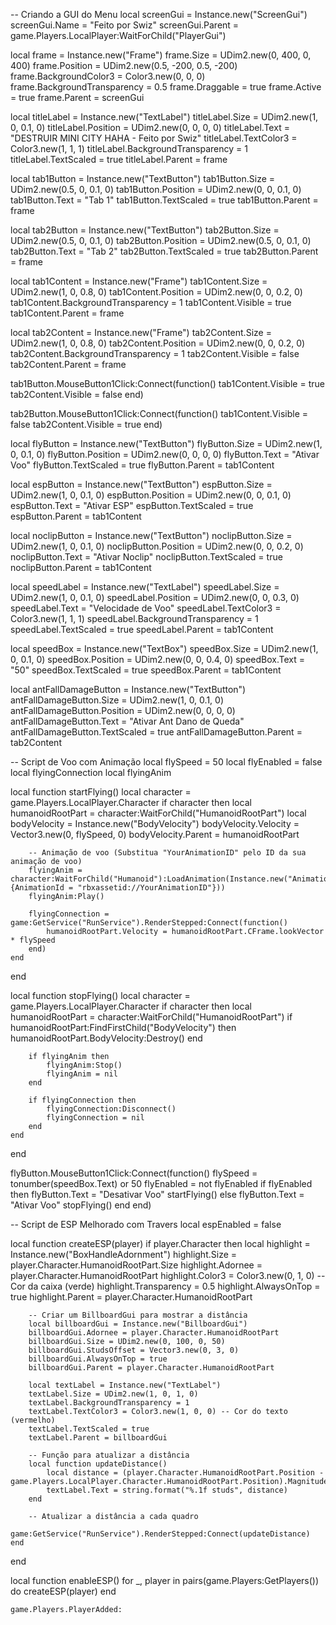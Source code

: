 -- Criando a GUI do Menu
local screenGui = Instance.new("ScreenGui")
screenGui.Name = "Feito por Swiz"
screenGui.Parent = game.Players.LocalPlayer:WaitForChild("PlayerGui")

local frame = Instance.new("Frame")
frame.Size = UDim2.new(0, 400, 0, 400)
frame.Position = UDim2.new(0.5, -200, 0.5, -200)
frame.BackgroundColor3 = Color3.new(0, 0, 0)
frame.BackgroundTransparency = 0.5
frame.Draggable = true
frame.Active = true
frame.Parent = screenGui

local titleLabel = Instance.new("TextLabel")
titleLabel.Size = UDim2.new(1, 0, 0.1, 0)
titleLabel.Position = UDim2.new(0, 0, 0, 0)
titleLabel.Text = "DESTRUIR MINI CITY HAHA - Feito por Swiz"
titleLabel.TextColor3 = Color3.new(1, 1, 1)
titleLabel.BackgroundTransparency = 1
titleLabel.TextScaled = true
titleLabel.Parent = frame

local tab1Button = Instance.new("TextButton")
tab1Button.Size = UDim2.new(0.5, 0, 0.1, 0)
tab1Button.Position = UDim2.new(0, 0, 0.1, 0)
tab1Button.Text = "Tab 1"
tab1Button.TextScaled = true
tab1Button.Parent = frame

local tab2Button = Instance.new("TextButton")
tab2Button.Size = UDim2.new(0.5, 0, 0.1, 0)
tab2Button.Position = UDim2.new(0.5, 0, 0.1, 0)
tab2Button.Text = "Tab 2"
tab2Button.TextScaled = true
tab2Button.Parent = frame

local tab1Content = Instance.new("Frame")
tab1Content.Size = UDim2.new(1, 0, 0.8, 0)
tab1Content.Position = UDim2.new(0, 0, 0.2, 0)
tab1Content.BackgroundTransparency = 1
tab1Content.Visible = true
tab1Content.Parent = frame

local tab2Content = Instance.new("Frame")
tab2Content.Size = UDim2.new(1, 0, 0.8, 0)
tab2Content.Position = UDim2.new(0, 0, 0.2, 0)
tab2Content.BackgroundTransparency = 1
tab2Content.Visible = false
tab2Content.Parent = frame

tab1Button.MouseButton1Click:Connect(function()
    tab1Content.Visible = true
    tab2Content.Visible = false
end)

tab2Button.MouseButton1Click:Connect(function()
    tab1Content.Visible = false
    tab2Content.Visible = true
end)

local flyButton = Instance.new("TextButton")
flyButton.Size = UDim2.new(1, 0, 0.1, 0)
flyButton.Position = UDim2.new(0, 0, 0, 0)
flyButton.Text = "Ativar Voo"
flyButton.TextScaled = true
flyButton.Parent = tab1Content

local espButton = Instance.new("TextButton")
espButton.Size = UDim2.new(1, 0, 0.1, 0)
espButton.Position = UDim2.new(0, 0, 0.1, 0)
espButton.Text = "Ativar ESP"
espButton.TextScaled = true
espButton.Parent = tab1Content

local noclipButton = Instance.new("TextButton")
noclipButton.Size = UDim2.new(1, 0, 0.1, 0)
noclipButton.Position = UDim2.new(0, 0, 0.2, 0)
noclipButton.Text = "Ativar Noclip"
noclipButton.TextScaled = true
noclipButton.Parent = tab1Content

local speedLabel = Instance.new("TextLabel")
speedLabel.Size = UDim2.new(1, 0, 0.1, 0)
speedLabel.Position = UDim2.new(0, 0, 0.3, 0)
speedLabel.Text = "Velocidade de Voo"
speedLabel.TextColor3 = Color3.new(1, 1, 1)
speedLabel.BackgroundTransparency = 1
speedLabel.TextScaled = true
speedLabel.Parent = tab1Content

local speedBox = Instance.new("TextBox")
speedBox.Size = UDim2.new(1, 0, 0.1, 0)
speedBox.Position = UDim2.new(0, 0, 0.4, 0)
speedBox.Text = "50"
speedBox.TextScaled = true
speedBox.Parent = tab1Content

local antFallDamageButton = Instance.new("TextButton")
antFallDamageButton.Size = UDim2.new(1, 0, 0.1, 0)
antFallDamageButton.Position = UDim2.new(0, 0, 0, 0)
antFallDamageButton.Text = "Ativar Ant Dano de Queda"
antFallDamageButton.TextScaled = true
antFallDamageButton.Parent = tab2Content

-- Script de Voo com Animação
local flySpeed = 50
local flyEnabled = false
local flyingConnection
local flyingAnim

local function startFlying()
    local character = game.Players.LocalPlayer.Character
    if character then
        local humanoidRootPart = character:WaitForChild("HumanoidRootPart")
        local bodyVelocity = Instance.new("BodyVelocity")
        bodyVelocity.Velocity = Vector3.new(0, flySpeed, 0)
        bodyVelocity.Parent = humanoidRootPart

        -- Animação de voo (Substitua "YourAnimationID" pelo ID da sua animação de voo)
        flyingAnim = character:WaitForChild("Humanoid"):LoadAnimation(Instance.new("Animation", {AnimationId = "rbxassetid://YourAnimationID"}))
        flyingAnim:Play()

        flyingConnection = game:GetService("RunService").RenderStepped:Connect(function()
            humanoidRootPart.Velocity = humanoidRootPart.CFrame.lookVector * flySpeed
        end)
    end
end

local function stopFlying()
    local character = game.Players.LocalPlayer.Character
    if character then
        local humanoidRootPart = character:WaitForChild("HumanoidRootPart")
        if humanoidRootPart:FindFirstChild("BodyVelocity") then
            humanoidRootPart.BodyVelocity:Destroy()
        end

        if flyingAnim then
            flyingAnim:Stop()
            flyingAnim = nil
        end

        if flyingConnection then
            flyingConnection:Disconnect()
            flyingConnection = nil
        end
    end
end

flyButton.MouseButton1Click:Connect(function()
    flySpeed = tonumber(speedBox.Text) or 50
    flyEnabled = not flyEnabled
    if flyEnabled then
        flyButton.Text = "Desativar Voo"
        startFlying()
    else
        flyButton.Text = "Ativar Voo"
        stopFlying()
    end
end)

-- Script de ESP Melhorado com Travers
local espEnabled = false

local function createESP(player)
    if player.Character then
        local highlight = Instance.new("BoxHandleAdornment")
        highlight.Size = player.Character.HumanoidRootPart.Size
        highlight.Adornee = player.Character.HumanoidRootPart
        highlight.Color3 = Color3.new(0, 1, 0) -- Cor da caixa (verde)
        highlight.Transparency = 0.5
        highlight.AlwaysOnTop = true
        highlight.Parent = player.Character.HumanoidRootPart

        -- Criar um BillboardGui para mostrar a distância
        local billboardGui = Instance.new("BillboardGui")
        billboardGui.Adornee = player.Character.HumanoidRootPart
        billboardGui.Size = UDim2.new(0, 100, 0, 50)
        billboardGui.StudsOffset = Vector3.new(0, 3, 0)
        billboardGui.AlwaysOnTop = true
        billboardGui.Parent = player.Character.HumanoidRootPart

        local textLabel = Instance.new("TextLabel")
        textLabel.Size = UDim2.new(1, 0, 1, 0)
        textLabel.BackgroundTransparency = 1
        textLabel.TextColor3 = Color3.new(1, 0, 0) -- Cor do texto (vermelho)
        textLabel.TextScaled = true
        textLabel.Parent = billboardGui

        -- Função para atualizar a distância
        local function updateDistance()
            local distance = (player.Character.HumanoidRootPart.Position - game.Players.LocalPlayer.Character.HumanoidRootPart.Position).Magnitude
            textLabel.Text = string.format("%.1f studs", distance)
        end

        -- Atualizar a distância a cada quadro
        game:GetService("RunService").RenderStepped:Connect(updateDistance)
    end
end

local function enableESP()
    for _, player in pairs(game.Players:GetPlayers()) do
        createESP(player)
    end

    game.Players.PlayerAdded:
